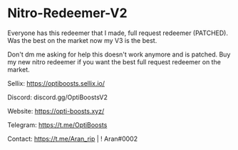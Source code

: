 # Nitro-Redeemer-V2
Everyone has this redeemer that I made, full request redeemer (PATCHED). Was the best on the market now my V3 is the best.

Don't dm me asking for help this doesn't work anymore and is patched. Buy my new nitro redeemer if you want the best full request redeemer on the market.

Sellix: https://optiboosts.sellix.io/

Discord: discord.gg/OptiBoostsV2 

Website: https://opti-boosts.xyz/

Telegram: https://t.me/OptiBoosts

Contact: https://t.me/Aran_rip | ! Aran#0002
